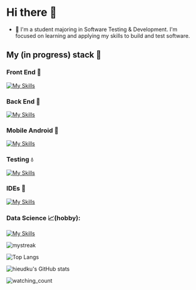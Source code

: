 # Hi there 👋

<!--
**hieudku/hieuDku** is a ✨ _special_ ✨ repository because its `README.md` (this file) appears on your GitHub profile.

Here are some ideas to get you started:
-->
- 🔭 I'm a student majoring in Software Testing & Development. I'm focused on learning and applying my skills to build and test software.

## My (in progress) stack :open_file_folder:
  
### Front End :gift: 
      
[![My Skills](https://skillicons.dev/icons?i=js,react,html,css)](https://skillicons.dev)


### Back End :electric_plug: 
      
[![My Skills](https://skillicons.dev/icons?i=java,cs,dotnet,nodejs)](https://skillicons.dev)


### Mobile Android :moyai:
      
[![My Skills](https://skillicons.dev/icons?i=androidstudio,java,gradle)](https://skillicons.dev)


### Testing :droplet:
      
[![My Skills](https://skillicons.dev/icons?i=nodejs,selenium)](https://skillicons.dev)


### IDEs :hammer:
      
[![My Skills](https://skillicons.dev/icons?i=visualstudio,vscode,androidstudio,unity,anaconda)](https://skillicons.dev)


### Data Science :chart_with_upwards_trend:(hobby):
      
[![My Skills](https://skillicons.dev/icons?i=,r,py)](https://skillicons.dev)

  
  


<img src="https://github-readme-streak-stats.herokuapp.com/?user=hieudku&theme=tokyonight" alt="mystreak"/>

![Top Langs](https://github-readme-stats.vercel.app/api?username=hieudku&theme=algolia&show_icons=true)
  
![hieudku's GitHub stats](https://github-readme-stats.vercel.app/api/top-langs?username=hieudku&hide=html,scss,stylus,blade,jupyter%20notebook,python,css,shell,batchfile,dockerfile,typescript&theme=algolia&show_icons=true)
  
<img src="https://widgetbite.com/stats/hieudku" alt="watching_count" />


  



